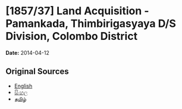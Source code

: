 # [1857/37] Land Acquisition - Pamankada, Thimbirigasyaya D/S Division, Colombo District

**Date:** 2014-04-12

## Original Sources

- [English](https://documents.gov.lk/view/extra-gazettes/2014/4/1857-37_E.pdf)
- [සිංහල](https://documents.gov.lk/view/extra-gazettes/2014/4/1857-37_S.pdf)
- [தமிழ்](https://documents.gov.lk/view/extra-gazettes/2014/4/1857-37_T.pdf)

